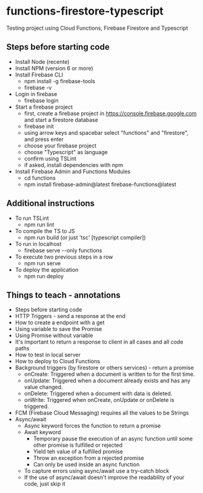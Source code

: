 # functions-firestore-typescript
Testing project using Cloud Functions, Firebase Firestore and Typescript

## Steps before starting code
- Install Node (recente)
- Install NPM (version 6 or more)
- Install Firebase CLI
    - npm install -g firebase-tools
    - firebase -v
- Login in firebase
    - firebase login
- Start a firebase project
    - first, create a firebase project in https://console.firebase.google.com and start a firestore database
    - firebase init
    - using arrow keys and spacebar select "functions" and "firestore", and press enter
    - choose your firebase project
    - choose "Typescript" as language
    - confirm using TSLint
    - if asked, install dependencies with npm
- Install Firebase Admin and Functions Modules
    - cd functions
    - npm install firebase-admin@latest firebase-functions@latest

## Additional instructions
- To run TSLint
    - npm run lint
- To compile the TS to JS
    - npm run build (or just 'tsc' [typescript compiler])
- To run in localhost
    - firebase serve --only functions
- To execute two previous steps in a row
    - npm run serve
- To deploy the application
    - npm run deploy

## Things to teach - annotations
- Steps before starting code
- HTTP Triggers - send a response at the end
- How to create a endpoint with a get
- Using variable to save the Promise
- Using Promise without variable
- It's important to return a response to client in all cases and all code paths
- How to test in local server
- How to deploy to Cloud Functions
- Background triggers (by firestore or others services) - return a promise
    - onCreate: Triggered when a document is written to for the first time.
    - onUpdate: Triggered when a document already exists and has any value changed.
    - onDelete: Triggered when a document with data is deleted.
    - onWrite:  Triggered when onCreate, onUpdate or onDelete is triggered.
- FCM (Firebase Cloud Messaging) requires all the values to be Strings
- Async/await
    - Async keyword forces the function to return a promise
    - Await keyword
        - Temporary pause the execution of an async function until some other promise is fulfilled or rejected
        - Yield teh value of a fulfilled promise
        - Throw an exception from a rejected promise
        - Can only be used inside an async function
    - To capture errors using async/await use a try-catch block
    - If the use of async/await doesn't improve the readability of your code, just skip it

